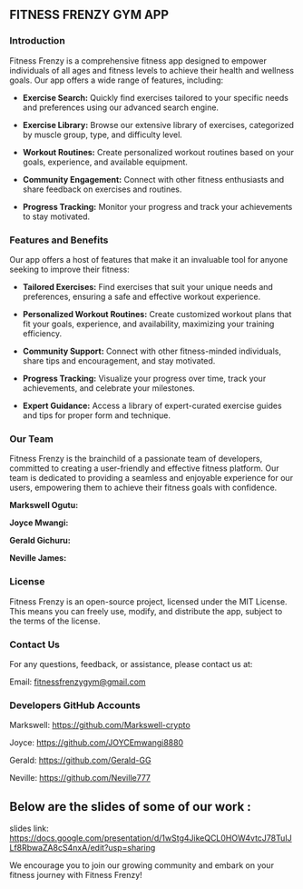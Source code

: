 ## FITNESS FRENZY GYM APP

### Introduction

Fitness Frenzy is a comprehensive fitness app designed to empower individuals of all ages and fitness levels to achieve their health and wellness goals. Our app offers a wide range of features, including:

* **Exercise Search:** Quickly find exercises tailored to your specific needs and preferences using our advanced search engine.

* **Exercise Library:** Browse our extensive library of exercises, categorized by muscle group, type, and difficulty level.

* **Workout Routines:** Create personalized workout routines based on your goals, experience, and available equipment.

* **Community Engagement:** Connect with other fitness enthusiasts and share feedback on exercises and routines.

* **Progress Tracking:** Monitor your progress and track your achievements to stay motivated.

### Features and Benefits

Our app offers a host of features that make it an invaluable tool for anyone seeking to improve their fitness:

* **Tailored Exercises:** Find exercises that suit your unique needs and preferences, ensuring a safe and effective workout experience.

* **Personalized Workout Routines:** Create customized workout plans that fit your goals, experience, and availability, maximizing your training efficiency.

* **Community Support:** Connect with other fitness-minded individuals, share tips and encouragement, and stay motivated.

* **Progress Tracking:** Visualize your progress over time, track your achievements, and celebrate your milestones.

* **Expert Guidance:** Access a library of expert-curated exercise guides and tips for proper form and technique.

### Our Team

Fitness Frenzy is the brainchild of a passionate team of developers, committed to creating a user-friendly and effective fitness platform. Our team is dedicated to providing a seamless and enjoyable experience for our users, empowering them to achieve their fitness goals with confidence.

**Markswell Ogutu:** 

**Joyce Mwangi:** 

**Gerald Gichuru:** 

**Neville James:** 


### License

Fitness Frenzy is an open-source project, licensed under the MIT License. This means you can freely use, modify, and distribute the app, subject to the terms of the license.

### Contact Us

For any questions, feedback, or assistance, please contact us at:

Email: fitnessfrenzygym@gmail.com

### Developers GitHub Accounts

Markswell: https://github.com/Markswell-crypto

Joyce: https://github.com/JOYCEmwangi8880

Gerald: https://github.com/Gerald-GG

Neville: https://github.com/Neville777


## Below are the slides of some of our work :
slides link: https://docs.google.com/presentation/d/1wStg4JikeQCL0HOW4vtcJ78TuIJLf8RbwaZA8cS4nxA/edit?usp=sharing





We encourage you to join our growing community and embark on your fitness journey with Fitness Frenzy!


